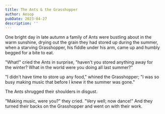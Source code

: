 ```yaml
---
title: The Ants & the Grasshopper
author: Aesop
pubDate: 2023-04-27
description: ''
---
```


One bright day in late autumn a family of Ants were bustling about in the warm sunshine, drying out the grain they had stored up during the summer, when a starving Grasshopper, his fiddle under his arm, came up and humbly begged for a bite to eat.

"What!" cried the Ants in surprise, "haven't you stored anything away for the winter? What in the world were you doing all last summer?"

"I didn't have time to store up any food," whined the Grasshopper; "I was so busy making music that before I knew it the summer was gone."

The Ants shrugged their shoulders in disgust.

"Making music, were you?" they cried. "Very well; now dance!" And they turned their backs on the Grasshopper and went on with their work.
